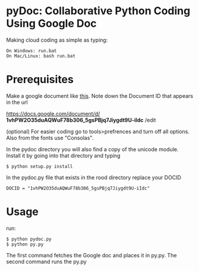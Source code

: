 pyDoc: Collaborative Python Coding Using Google Doc
=====
Making cloud coding as simple as typing: 

    On Windows: run.bat
    On Mac/Linux: bash run.bat



Prerequisites
=============
Make a google document like [this](https://docs.google.com/document/d/1vhPW2O35duAQWuF78b306_5gsPBjq7Jiygdt9U-iIdc/edit?usp=sharing). Note down the Document ID that appears in the url 
    
https://docs.google.com/document/d/ **1vhPW2O35duAQWuF78b306_5gsPBjq7Jiygdt9U-iIdc** /edit

(optional) For easier coding go to tools>prefrences and turn off all options. Also from the fonts use "Consolas".

In the pydoc directory you will also find a copy of the unicode module. Install it by going into that directory and typing 

    $ python setup.py install


In the pydoc.py file that exists in the rood directory replace your DOCID 

    DOCID = "1vhPW2O35duAQWuF78b306_5gsPBjq7Jiygdt9U-iIdc"
    
Usage
=====
run:

    $ python pydoc.py
    $ python py.py
    
The first command fetches the Google doc and places it in py.py. The second command runs the py.py
